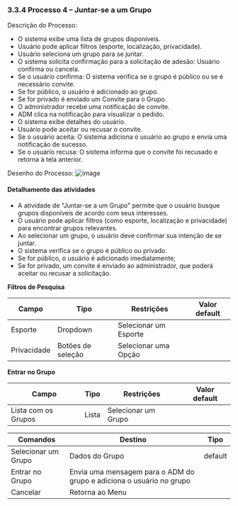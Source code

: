 ### 3.3.4 Processo 4 – Juntar-se a um Grupo

Descrição do Processo:

* O sistema exibe uma lista de grupos disponíveis.
* Usuário pode aplicar filtros (esporte, localização, privacidade). 
* Usuário seleciona um grupo para se juntar.
* O sistema solicita confirmação para a solicitação de adesão: Usuário confirma ou cancela. 
* Se o usuário confirma: O sistema verifica se o grupo é público ou se é necessário convite. 
* Se for público, o usuário é adicionado ao grupo. 
* Se for privado é  enviado um Convite para o Grupo.
* O administrador recebe uma notificação de convite.
* ADM clica na notificação para visualizar o pedido.
* O sistema exibe detalhes do usuário. 
* Usuário pode aceitar ou recusar o convite. 
* Se o usuário aceita: O sistema adiciona o usuário ao grupo e envia uma notificação de sucesso. 
* Se o usuário recusa: O sistema informa que o convite foi recusado e retorna à tela anterior.
  
Desenho do Processo:
![image](https://github.com/user-attachments/assets/2d92a407-4ac3-42a0-88b4-04b97438f96c)

#### Detalhamento das atividades

* A atividade de "Juntar-se a um Grupo" permite que o usuário busque grupos disponíveis de acordo com seus interesses. 
* O usuário pode aplicar filtros (como esporte, localização e privacidade) para encontrar grupos relevantes. 
* Ao selecionar um grupo, o usuário deve confirmar sua intenção de se juntar. 
* O sistema verifica se o grupo é público ou privado. 
* Se for público, o usuário é adicionado imediatamente; 
* Se for privado, um convite é enviado ao administrador, que poderá aceitar ou recusar a solicitação.


**Filtros de Pesquisa**

| **Campo**       | **Tipo**         | **Restrições** | **Valor default** |
| ---             | ---              | ---            | ---               |
| Esporte         | Dropdown    | Selecionar um Esporte |                |
| Privacidade            | Botões de seleção   | Selecionar uma Opção |           |

**Entrar no Grupo**

| **Campo**       | **Tipo**         | **Restrições** | **Valor default** |
| ---             | ---              | ---            | ---               |
| Lista com os Grupos       | Lista    | Selecionar um Grupo|                |

| **Comandos**         |  **Destino**                   | **Tipo** |
| ---                  | ---                            | ---               |
| Selecionar um Grupo               | Dados do Grupo             | default           |
| Entrar no Grupo          | Envia uma mensagem para o ADM do grupo e adiciona o usuário no grupo  |                   |
| Cancelar| Retorna ao Menu | |
